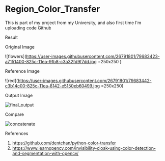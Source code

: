 # Region_Color_Transfer
This is part of my project from my University, and also first time I'm uploading code Github



Result

Original Image

![flowers](https://user-images.githubusercontent.com/26791801/79683423-a7151400-825c-11ea-9fb8-c3a32fd9f7dd.jpg =250x250 )

Reference Image

![red](https://user-images.githubusercontent.com/26791801/79683442-c3b14c00-825c-11ea-8142-e5150eb60499.jpg =250x250)

Output Image

![final_output](https://user-images.githubusercontent.com/26791801/79683452-d461c200-825c-11ea-988d-cbee7da4ee00.jpg)

Compare

![concatenate](https://user-images.githubusercontent.com/26791801/79683464-e3487480-825c-11ea-867f-4f481cac1549.jpg)







References
1. https://github.com/dentchan/python-color-transfer
2. https://www.learnopencv.com/invisibility-cloak-using-color-detection-and-segmentation-with-opencv/
